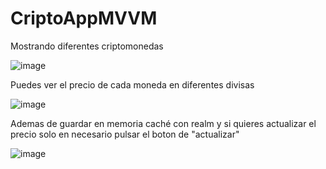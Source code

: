 # CriptoAppMVVM

Mostrando diferentes criptomonedas

![image](https://github.com/marcoalonso/CriptoAppMVVM/assets/49013250/8a2d5313-5f71-456d-821d-d74c9d45d62e)

Puedes ver el precio de cada moneda en diferentes divisas

![image](https://github.com/marcoalonso/CriptoAppMVVM/assets/49013250/0e136385-58a1-4f6a-a2dd-5877040c6ad3)


Ademas de guardar en memoria caché con realm y si quieres actualizar el precio solo en necesario pulsar el boton de "actualizar"

![image](https://github.com/marcoalonso/CriptoAppMVVM/assets/49013250/dad35302-52e4-4d95-9369-41c4cf80fe16)

